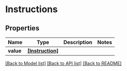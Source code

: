 # Instructions


## Properties
Name | Type | Description | Notes
------------ | ------------- | ------------- | -------------
**value** | [**[Instruction]**](Instruction.md) |  | 

[[Back to Model list]](../README.md#documentation-for-models) [[Back to API list]](../README.md#documentation-for-api-endpoints) [[Back to README]](../README.md)


